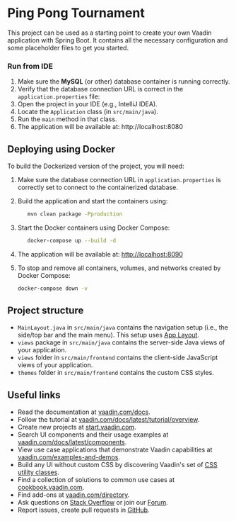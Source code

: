 # Ping Pong Tournament

This project can be used as a starting point to create your own Vaadin application with Spring Boot.
It contains all the necessary configuration and some placeholder files to get you started.

### Run from IDE

1. Make sure the **MySQL** (or other) database container is running correctly.
2. Verify that the database connection URL is correct in the `application.properties` file:
3. Open the project in your IDE (e.g., IntelliJ IDEA).
4. Locate the `Application` class (in `src/main/java`).
5. Run the `main` method in that class.
6. The application will be available at: http://localhost:8080

## Deploying using Docker

To build the Dockerized version of the project, you will need:

1. Make sure the database connection URL in `application.properties` is correctly set to connect to the containerized
   database.
2. Build the application and start the containers using:
   ```bash
      mvn clean package -Pproduction
   ```
3. Start the Docker containers using Docker Compose:

   ```bash
      docker-compose up --build -d
   ```
3. The application will be available at: [http://localhost:8090](http://localhost:8090)
4. To stop and remove all containers, volumes, and networks created by Docker Compose:

   ```bash
   docker-compose down -v
   ```

## Project structure

- `MainLayout.java` in `src/main/java` contains the navigation setup (i.e., the
  side/top bar and the main menu). This setup uses
  [App Layout](https://vaadin.com/docs/components/app-layout).
- `views` package in `src/main/java` contains the server-side Java views of your application.
- `views` folder in `src/main/frontend` contains the client-side JavaScript views of your application.
- `themes` folder in `src/main/frontend` contains the custom CSS styles.

## Useful links

- Read the documentation at [vaadin.com/docs](https://vaadin.com/docs).
- Follow the tutorial at [vaadin.com/docs/latest/tutorial/overview](https://vaadin.com/docs/latest/tutorial/overview).
- Create new projects at [start.vaadin.com](https://start.vaadin.com/).
- Search UI components and their usage examples
  at [vaadin.com/docs/latest/components](https://vaadin.com/docs/latest/components).
- View use case applications that demonstrate Vaadin capabilities
  at [vaadin.com/examples-and-demos](https://vaadin.com/examples-and-demos).
- Build any UI without custom CSS by discovering Vaadin's set
  of [CSS utility classes](https://vaadin.com/docs/styling/lumo/utility-classes).
- Find a collection of solutions to common use cases at [cookbook.vaadin.com](https://cookbook.vaadin.com/).
- Find add-ons at [vaadin.com/directory](https://vaadin.com/directory).
- Ask questions on [Stack Overflow](https://stackoverflow.com/questions/tagged/vaadin) or join
  our [Forum](https://vaadin.com/forum).
- Report issues, create pull requests in [GitHub](https://github.com/vaadin).
